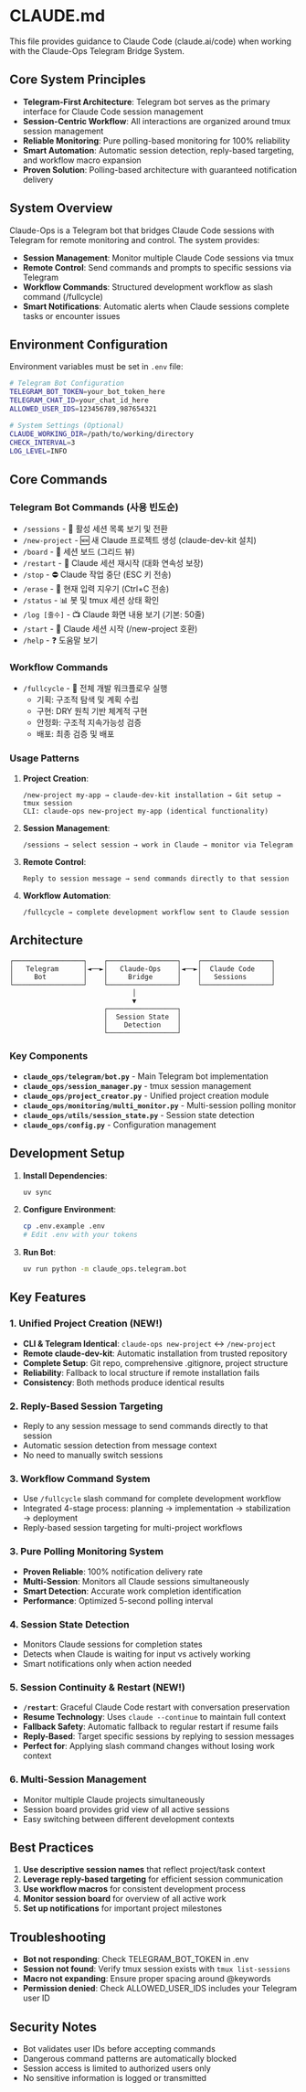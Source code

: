 # CLAUDE.md

This file provides guidance to Claude Code (claude.ai/code) when working with the Claude-Ops Telegram Bridge System.

## Core System Principles

- **Telegram-First Architecture**: Telegram bot serves as the primary interface for Claude Code session management
- **Session-Centric Workflow**: All interactions are organized around tmux session management
- **Reliable Monitoring**: Pure polling-based monitoring for 100% reliability
- **Smart Automation**: Automatic session detection, reply-based targeting, and workflow macro expansion
- **Proven Solution**: Polling-based architecture with guaranteed notification delivery

## System Overview

Claude-Ops is a Telegram bot that bridges Claude Code sessions with Telegram for remote monitoring and control. The system provides:

- **Session Management**: Monitor multiple Claude Code sessions via tmux
- **Remote Control**: Send commands and prompts to specific sessions via Telegram
- **Workflow Commands**: Structured development workflow as slash command (/fullcycle)
- **Smart Notifications**: Automatic alerts when Claude sessions complete tasks or encounter issues

## Environment Configuration

Environment variables must be set in `.env` file:

```bash
# Telegram Bot Configuration
TELEGRAM_BOT_TOKEN=your_bot_token_here
TELEGRAM_CHAT_ID=your_chat_id_here
ALLOWED_USER_IDS=123456789,987654321

# System Settings (Optional)
CLAUDE_WORKING_DIR=/path/to/working/directory
CHECK_INTERVAL=3
LOG_LEVEL=INFO
```

## Core Commands

### Telegram Bot Commands (사용 빈도순)

- `/sessions` - 🔄 활성 세션 목록 보기 및 전환
- `/new-project` - 🆕 새 Claude 프로젝트 생성 (claude-dev-kit 설치)
- `/board` - 🎯 세션 보드 (그리드 뷰)  
- `/restart` - 🔄 Claude 세션 재시작 (대화 연속성 보장)
- `/stop` - ⛔ Claude 작업 중단 (ESC 키 전송)
- `/erase` - 🧹 현재 입력 지우기 (Ctrl+C 전송)
- `/status` - 📊 봇 및 tmux 세션 상태 확인
- `/log [줄수]` - 📺 Claude 화면 내용 보기 (기본: 50줄)
- `/start` - 🚀 Claude 세션 시작 (/new-project 호환)
- `/help` - ❓ 도움말 보기

### Workflow Commands

- `/fullcycle` - 🔄 전체 개발 워크플로우 실행
  - 기획: 구조적 탐색 및 계획 수립
  - 구현: DRY 원칙 기반 체계적 구현  
  - 안정화: 구조적 지속가능성 검증
  - 배포: 최종 검증 및 배포

### Usage Patterns

1. **Project Creation**:
   ```
   /new-project my-app → claude-dev-kit installation → Git setup → tmux session
   CLI: claude-ops new-project my-app (identical functionality)
   ```

2. **Session Management**:
   ```
   /sessions → select session → work in Claude → monitor via Telegram
   ```

3. **Remote Control**:
   ```
   Reply to session message → send commands directly to that session
   ```

4. **Workflow Automation**:
   ```
   /fullcycle → complete development workflow sent to Claude session
   ```

## Architecture

```
┌─────────────────┐    ┌─────────────────┐    ┌─────────────────┐
│   Telegram      │◄──►│   Claude-Ops    │◄──►│  Claude Code    │
│     Bot         │    │     Bridge      │    │   Sessions      │
└─────────────────┘    └─────────────────┘    └─────────────────┘
                              │
                              ▼
                       ┌─────────────────┐
                       │  Session State  │
                       │    Detection    │
                       └─────────────────┘
```

### Key Components

- **`claude_ops/telegram/bot.py`** - Main Telegram bot implementation
- **`claude_ops/session_manager.py`** - tmux session management
- **`claude_ops/project_creator.py`** - Unified project creation module
- **`claude_ops/monitoring/multi_monitor.py`** - Multi-session polling monitor
- **`claude_ops/utils/session_state.py`** - Session state detection
- **`claude_ops/config.py`** - Configuration management

## Development Setup

1. **Install Dependencies**:
   ```bash
   uv sync
   ```

2. **Configure Environment**:
   ```bash
   cp .env.example .env
   # Edit .env with your tokens
   ```

3. **Run Bot**:
   ```bash
   uv run python -m claude_ops.telegram.bot
   ```

## Key Features

### 1. Unified Project Creation (NEW!)
- **CLI & Telegram Identical**: `claude-ops new-project` ↔ `/new-project`
- **Remote claude-dev-kit**: Automatic installation from trusted repository
- **Complete Setup**: Git repo, comprehensive .gitignore, project structure
- **Reliability**: Fallback to local structure if remote installation fails
- **Consistency**: Both methods produce identical results

### 2. Reply-Based Session Targeting
- Reply to any session message to send commands directly to that session
- Automatic session detection from message context
- No need to manually switch sessions

### 3. Workflow Command System
- Use `/fullcycle` slash command for complete development workflow
- Integrated 4-stage process: planning → implementation → stabilization → deployment
- Reply-based session targeting for multi-project workflows

### 3. Pure Polling Monitoring System
- **Proven Reliable**: 100% notification delivery rate
- **Multi-Session**: Monitors all Claude sessions simultaneously
- **Smart Detection**: Accurate work completion identification
- **Performance**: Optimized 5-second polling interval

### 4. Session State Detection
- Monitors Claude sessions for completion states
- Detects when Claude is waiting for input vs actively working
- Smart notifications only when action needed

### 5. Session Continuity & Restart (NEW!)
- **`/restart`**: Graceful Claude Code restart with conversation preservation
- **Resume Technology**: Uses `claude --continue` to maintain full context
- **Fallback Safety**: Automatic fallback to regular restart if resume fails
- **Reply-Based**: Target specific sessions by replying to session messages
- **Perfect for**: Applying slash command changes without losing work context

### 6. Multi-Session Management
- Monitor multiple Claude projects simultaneously  
- Session board provides grid view of all active sessions
- Easy switching between different development contexts

## Best Practices

1. **Use descriptive session names** that reflect project/task context
2. **Leverage reply-based targeting** for efficient session communication
3. **Use workflow macros** for consistent development process
4. **Monitor session board** for overview of all active work
5. **Set up notifications** for important project milestones

## Troubleshooting

- **Bot not responding**: Check TELEGRAM_BOT_TOKEN in .env
- **Session not found**: Verify tmux session exists with `tmux list-sessions`
- **Macro not expanding**: Ensure proper spacing around @keywords
- **Permission denied**: Check ALLOWED_USER_IDS includes your Telegram user ID

## Security Notes

- Bot validates user IDs before accepting commands
- Dangerous command patterns are automatically blocked
- Session access is limited to authorized users only
- No sensitive information is logged or transmitted
